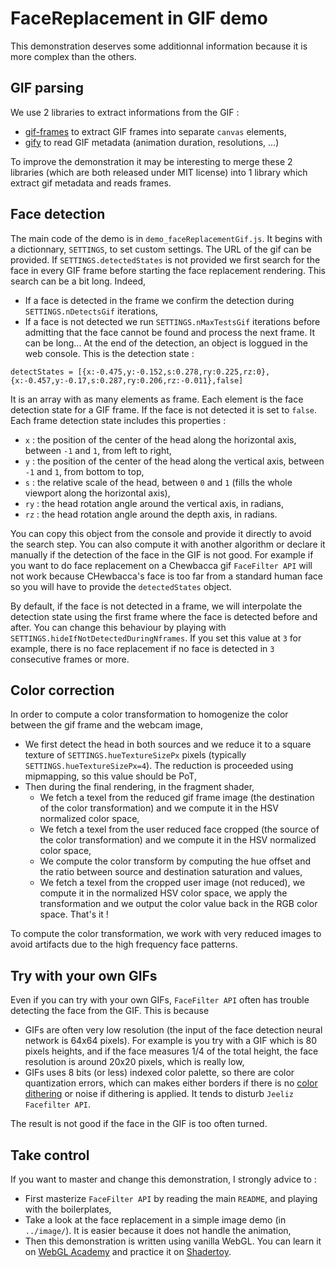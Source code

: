 # FaceReplacement in GIF demo

This demonstration deserves some additionnal information because it is more complex than the others.

## GIF parsing

We use 2 libraries to extract informations from the GIF :

- [gif-frames](https://github.com/benwiley4000/gif-frames) to extract GIF frames into separate `canvas` elements,
- [gify](https://github.com/rfrench/gify/blob/master/example.html) to read GIF metadata (animation duration, resolutions, ...)

To improve the demonstration it may be interesting to merge these 2 libraries (which are both released under MIT license) into 1 library which extract gif metadata and reads frames.

## Face detection

The main code of the demo is in `demo_faceReplacementGif.js`. It begins with a dictionnary, `SETTINGS`, to set custom settings. The URL of the gif can be provided. If `SETTINGS.detectedStates` is not provided we first search for the face in every GIF frame before starting the face replacement rendering. This search can be a bit long. Indeed,

- If a face is detected in the frame we confirm the detection during `SETTINGS.nDetectsGif` iterations,
- If a face is not detected we run `SETTINGS.nMaxTestsGif` iterations before admitting that the face cannot be found and process the next frame. It can be long...
  At the end of the detection, an object is loggued in the web console. This is the detection state :

```
detectStates = [{x:-0.475,y:-0.152,s:0.278,ry:0.225,rz:0},{x:-0.457,y:-0.17,s:0.287,ry:0.206,rz:-0.011},false]
```

It is an array with as many elements as frame. Each element is the face detection state for a GIF frame. If the face is not detected it is set to `false`. Each frame detection state includes this properties :

- `x` : the position of the center of the head along the horizontal axis, between `-1` and `1`, from left to right,
- `y` : the position of the center of the head along the vertical axis, between `-1` and `1`, from bottom to top,
- `s` : the relative scale of the head, between `0` and `1` (fills the whole viewport along the horizontal axis),
- `ry` : the head rotation angle around the vertical axis, in radians,
- `rz` : the head rotation angle around the depth axis, in radians.

You can copy this object from the console and provide it directly to avoid the search step. You can also compute it with another algorithm or declare it manually if the detection of the face in the GIF is not good. For example if you want to do face replacement on a Chewbacca gif `FaceFilter API` will not work because CHewbacca's face is too far from a standard human face so you will have to provide the `detectedStates` object.

By default, if the face is not detected in a frame, we will interpolate the detection state using the first frame where the face is detected before and after. You can change this behaviour by playing with `SETTINGS.hideIfNotDetectedDuringNframes`. If you set this value at `3` for example, there is no face replacement if no face is detected in `3` consecutive frames or more.

## Color correction

In order to compute a color transformation to homogenize the color between the gif frame and the webcam image,

- We first detect the head in both sources and we reduce it to a square texture of `SETTINGS.hueTextureSizePx` pixels (typically `SETTINGS.hueTextureSizePx=4`). The reduction is proceeded using mipmapping, so this value should be PoT,
- Then during the final rendering, in the fragment shader,
  - We fetch a texel from the reduced gif frame image (the destination of the color transformation) and we compute it in the HSV normalized color space,
  - We fetch a texel from the user reduced face cropped (the source of the color transformation) and we compute it in the HSV normalized color space,
  - We compute the color transform by computing the hue offset and the ratio between source and destination saturation and values,
  - We fetch a texel from the cropped user image (not reduced), we compute it in the normalized HSV color space, we apply the transformation and we output the color value back in the RGB color space. That's it !

To compute the color transformation, we work with very reduced images to avoid artifacts due to the high frequency face patterns.

## Try with your own GIFs

Even if you can try with your own GIFs, `FaceFilter API` often has trouble detecting the face from the GIF. This is because

- GIFs are often very low resolution (the input of the face detection neural network is 64x64 pixels). For example is you try with a GIF which is 80 pixels heights, and if the face measures 1/4 of the total height, the face resolution is around 20x20 pixels, which is really low,
- GIFs uses 8 bits (or less) indexed color palette, so there are color quantization errors, which can makes either borders if there is no [color dithering](https://en.wikipedia.org/wiki/Dither) or noise if dithering is applied. It tends to disturb `Jeeliz Facefilter API`.

The result is not good if the face in the GIF is too often turned.

## Take control

If you want to master and change this demonstration, I strongly advice to :

- First masterize `FaceFilter API` by reading the main `README`, and playing with the boilerplates,
- Take a look at the face replacement in a simple image demo (in `../image/`). It is easier because it does not handle the animation,
- Then this demonstration is written using vanilla WebGL. You can learn it on [WebGL Academy](http://www.webglacademy.com) and practice it on [Shadertoy](https://www.shadertoy.com/).
